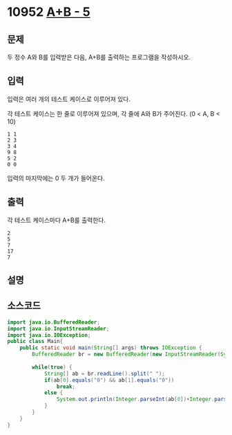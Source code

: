 # 10952 [A+B - 5](https://www.acmicpc.net/problem/10952)

## 문제
두 정수 A와 B를 입력받은 다음, A+B를 출력하는 프로그램을 작성하시오.
## 입력
입력은 여러 개의 테스트 케이스로 이루어져 있다.

각 테스트 케이스는 한 줄로 이루어져 있으며, 각 줄에 A와 B가 주어진다. (0 < A, B < 10)
```
1 1
2 3
3 4
9 8
5 2
0 0
```
입력의 마지막에는 0 두 개가 들어온다.
## 출력
각 테스트 케이스마다 A+B를 출력한다.
```
2
5
7
17
7
```
## 설명
## 소스코드
```java
import java.io.BufferedReader;
import java.io.InputStreamReader;
import java.io.IOException;
public class Main{
    public static void main(String[] args) throws IOException {
    	BufferedReader br = new BufferedReader(new InputStreamReader(System.in));
    	
    	while(true) {
    		String[] ab = br.readLine().split(" ");
    		if(ab[0].equals("0") && ab[1].equals("0"))
    			break;
    		else {
    			System.out.println(Integer.parseInt(ab[0])+Integer.parseInt(ab[1]));
    		}
    	}
    }
}
```
